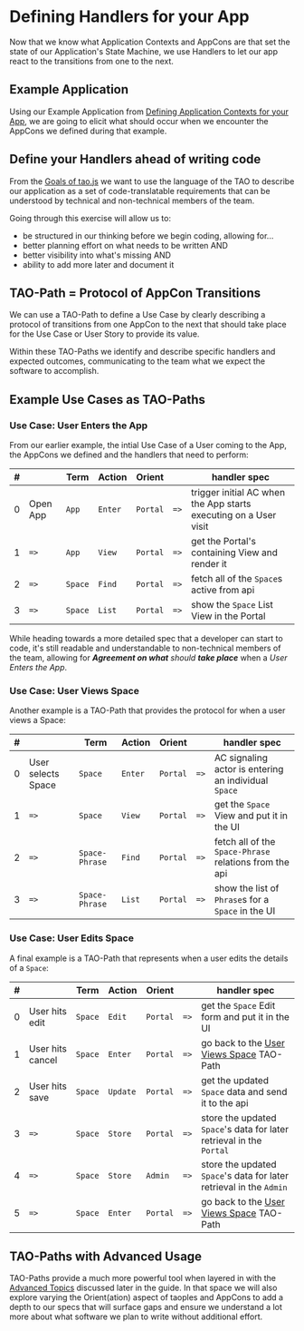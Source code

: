 # Defining Handlers for your App

Now that we know what Application Contexts and AppCons are that set the state of our Application's
State Machine, we use Handlers to let our app react to the transitions from one to the next.

## Example Application

Using our Example Application from [Defining Application Contexts for your App](defining-app-cons.md),
we are going to elicit what should occur when we encounter the AppCons we defined
during that example.

## Define your Handlers ahead of writing code

From the [Goals of tao.js](../intro/goals.md) we want to use the language of the TAO to describe
our application as a set of code-translatable requirements that can be understood by technical
and non-technical members of the team.

Going through this exercise will allow us to:

* be structured in our thinking before we begin coding, allowing for...
* better planning effort on what needs to be written
  AND
* better visibility into what's missing
  AND
* ability to add more later and document it

## TAO-Path = Protocol of AppCon Transitions

We can use a TAO-Path to define a Use Case by clearly describing a protocol of transitions
from one AppCon to the next that should take place for the Use Case or User Story to
provide its value.

Within these TAO-Paths we identify and describe specific handlers and expected outcomes,
communicating to the team what we expect the software to accomplish.

## Example Use Cases as TAO-Paths

### Use Case: User Enters the App

From our earlier example, the intial Use Case of a User coming to the App, the AppCons we
defined and the handlers that need to perform:

|#||Term|Action|Orient||handler spec|
|---|---|----|------|------|---|-----------|
|0|Open App|`App`|`Enter`|`Portal`|`=>`|trigger initial AC when the App starts executing on a User visit|
|1|`=>`|`App`|`View`|`Portal`|`=>`|get the Portal's containing View and render it|
|2|`=>`|`Space`|`Find`|`Portal`|`=>`|fetch all of the `Space`s active from api|
|3|`=>`|`Space`|`List`|`Portal`|`=>`|show the `Space` List View in the Portal|

While heading towards a more detailed spec that a developer can start to code, it's still
readable and understandable to non-technical members of the team, allowing for _**Agreement on
what** should **take place**_ when a _User Enters the App_.

### Use Case: User Views Space

Another example is a TAO-Path that provides the protocol for when a user views a Space:

|#||Term|Action|Orient||handler spec|
|---|---|----|------|------|---|-----------|
|0|User selects Space|`Space`|`Enter`|`Portal`|`=>`|AC signaling actor is entering an individual `Space`|
|1|`=>`|`Space`|`View`|`Portal`|`=>`|get the `Space` View and put it in the UI|
|2|`=>`|`Space-Phrase`|`Find`|`Portal`|`=>`|fetch all of the `Space-Phrase` relations from the api|
|3|`=>`|`Space-Phrase`|`List`|`Portal`|`=>`|show the list of `Phrase`s for a `Space` in the UI|

### Use Case: User Edits Space

A final example is a TAO-Path that represents when a user edits the details of a `Space`:

|#||Term|Action|Orient||handler spec|
|---|---|----|------|------|---|-----------|
|0|User hits edit|`Space`|`Edit`|`Portal`|`=>`|get the `Space` Edit form and put it in the UI|
|1|User hits cancel|`Space`|`Enter`|`Portal`|`=>`|go back to the [User Views Space](#use-case-user-views-space) TAO-Path|
|2|User hits save|`Space`|`Update`|`Portal`|`=>`|get the updated `Space` data and send it to the api|
|3|`=>`|`Space`|`Store`|`Portal`|`=>`|store the updated `Space`'s data for later retrieval in the `Portal`|
|4|`=>`|`Space`|`Store`|`Admin`|`=>`|store the updated `Space`'s data for later retrieval in the `Admin`|
|5|`=>`|`Space`|`Enter`|`Portal`|`=>`|go back to the [User Views Space](#use-case-user-views-space) TAO-Path|

## TAO-Paths with Advanced Usage

TAO-Paths provide a much more powerful tool when layered in with the [Advanced Topics](../advanced/README.md)
discussed later in the guide.  In that space we will also explore varying the Orient(ation)
aspect of taoples and AppCons to add a depth to our specs that will surface gaps and ensure
we understand a lot more about what software we plan to write without additional effort.
